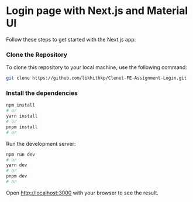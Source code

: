 # Login page with Next.js and Material UI 
Follow these steps to get started with the Next.js app:

### Clone the Repository

To clone this repository to your local machine, use the following command:

```bash
git clone https://github.com/likhithkp/Clenet-FE-Assignment-Login.git
```
### Install the dependencies

```bash
npm install
# or
yarn install
# or
pnpm install
# or
```

Run the development server:

```bash
npm run dev
# or
yarn dev
# or
pnpm dev
# or
```

Open [http://localhost:3000](http://localhost:3000) with your browser to see the result.
